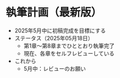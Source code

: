 # 執筆計画（最新版）

- 2025年5月中に初稿完成を目標にする
- ステータス（2025年05月18日）
  - 第1章～第8章までひととおり執筆完了
  - 現在、各章をセルフレビューしている
- これから
  - 5月中：レビューのお願い